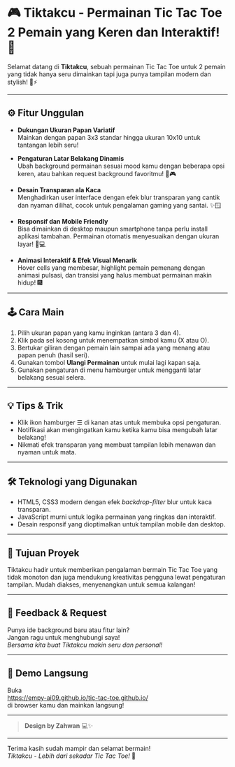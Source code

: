 # 🎮 Tiktakcu - Permainan Tic Tac Toe 2 Pemain yang Keren dan Interaktif! 🎉

Selamat datang di **Tiktakcu**, sebuah permainan Tic Tac Toe untuk 2 pemain yang tidak hanya seru dimainkan tapi juga punya tampilan modern dan stylish! 🎨⚡

---

## ⚙️ Fitur Unggulan

- **Dukungan Ukuran Papan Variatif**  
  Mainkan dengan papan 3x3 standar hingga ukuran 10x10 untuk tantangan lebih seru!

- **Pengaturan Latar Belakang Dinamis**  
  Ubah background permainan sesuai mood kamu dengan beberapa opsi keren, atau bahkan request background favoritmu! 🌅🎮

- **Desain Transparan ala Kaca**  
  Menghadirkan user interface dengan efek blur transparan yang cantik dan nyaman dilihat, cocok untuk pengalaman gaming yang santai. ✨🪟

- **Responsif dan Mobile Friendly**  
  Bisa dimainkan di desktop maupun smartphone tanpa perlu install aplikasi tambahan. Permainan otomatis menyesuaikan dengan ukuran layar! 📱💻

- **Animasi Interaktif & Efek Visual Menarik**  
  Hover cells yang membesar, highlight pemain pemenang dengan animasi pulsasi, dan transisi yang halus membuat permainan makin hidup! 🎆

---

## 🕹 Cara Main

1. Pilih ukuran papan yang kamu inginkan (antara 3 dan 4).
2. Klik pada sel kosong untuk menempatkan simbol kamu (X atau O).
3. Bertukar giliran dengan pemain lain sampai ada yang menang atau papan penuh (hasil seri).
4. Gunakan tombol **Ulangi Permainan** untuk mulai lagi kapan saja.
5. Gunakan pengaturan di menu hamburger untuk mengganti latar belakang sesuai selera.

---

## 💡 Tips & Trik

- Klik ikon hamburger ☰ di kanan atas untuk membuka opsi pengaturan.
- Notifikasi akan mengingatkan kamu ketika kamu bisa mengubah latar belakang!
- Nikmati efek transparan yang membuat tampilan lebih menawan dan nyaman untuk mata.

---

## 🛠 Teknologi yang Digunakan

- HTML5, CSS3 modern dengan efek *backdrop-filter* blur untuk kaca transparan.
- JavaScript murni untuk logika permainan yang ringkas dan interaktif.
- Desain responsif yang dioptimalkan untuk tampilan mobile dan desktop.

---

## 🎯 Tujuan Proyek

Tiktakcu hadir untuk memberikan pengalaman bermain Tic Tac Toe yang tidak monoton dan juga mendukung kreativitas pengguna lewat pengaturan tampilan. Mudah diakses, menyenangkan untuk semua kalangan!

---

## 📢 Feedback & Request

Punya ide background baru atau fitur lain?  
Jangan ragu untuk menghubungi saya!  
_Bersama kita buat Tiktakcu makin seru dan personal!_

---

## 🔗 Demo Langsung

Buka <br> https://empy-ai09.github.io/tic-tac-toe.github.io/ <br>
di browser kamu dan mainkan langsung!

---

> **Design by Zahwan** 💻✨

---

Terima kasih sudah mampir dan selamat bermain!  
_Tiktakcu - Lebih dari sekadar Tic Tac Toe!_ 🎉
